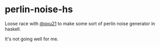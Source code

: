 # perlin-noise-hs

Loose race with [@qxu21](https://github.com/qxu21) to make some sort of perlin
noise generator in haskell.

It's not going well for me.

